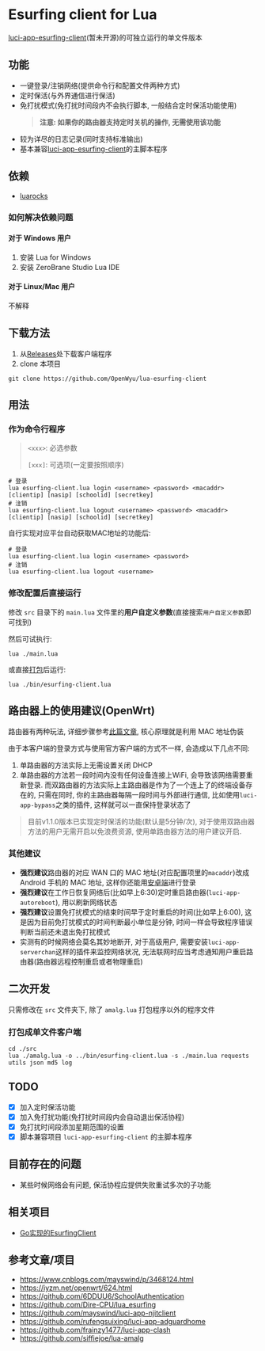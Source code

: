 # Esurfing client for Lua

[luci-app-esurfing-client](https://github.com/OpenWyu/luci-app-esurfing-client)(暂未开源)的可独立运行的单文件版本

## 功能

- 一键登录/注销网络(提供命令行和配置文件两种方式)
- 定时保活(与外界通信进行保活)
- 免打扰模式(免打扰时间段内不会执行脚本, 一般结合定时保活功能使用)
  > **注意: 如果你的路由器支持定时关机的操作, 无需使用该功能**
- 较为详尽的日志记录(同时支持标准输出)
- 基本兼容[luci-app-esurfing-client](https://github.com/OpenWyu/luci-app-esurfing-client)的主脚本程序

## 依赖

- [luarocks](https://luarocks.org/)

### 如何解决依赖问题

#### 对于 Windows 用户

1. 安装 Lua for Windows
2. 安装 ZeroBrane Studio Lua IDE

#### 对于 Linux/Mac 用户

不解释

## 下载方法

1. 从[Releases](https://github.com/OpenWyu/lua-esurfing-client/releases)处下载客户端程序
2. clone 本项目

  ```shell
  git clone https://github.com/OpenWyu/lua-esurfing-client
  ```

## 用法

### 作为命令行程序

> `<xxx>`: 必选参数
> 
> `[xxx]`: 可选项(一定要按照顺序)

```shell
# 登录
lua esurfing-client.lua login <username> <password> <macaddr> [clientip] [nasip] [schoolid] [secretkey]
# 注销
lua esurfing-client.lua logout <username> <password> <macaddr> [clientip] [nasip] [schoolid] [secretkey]
```

自行实现对应平台自动获取MAC地址的功能后:

```shell
# 登录
lua esurfing-client.lua login <username> <password>
# 注销
lua esurfing-client.lua logout <username>
```

### 修改配置后直接运行

修改 `src` 目录下的 `main.lua` 文件里的**用户自定义参数**(直接搜索`用户自定义参数`即可找到)

然后可试执行:

```shell
lua ./main.lua
```

或直接[打包](#打包成单文件客户端)后运行:

```shell
lua ./bin/esurfing-client.lua
```

## 路由器上的使用建议(OpenWrt)

路由器有两种玩法, 详细步骤参考[此篇文章](https://jiayaoo3o.github.io/2019/01/29/%E5%B9%BF%E4%B8%9C%E6%B5%B7%E6%B4%8B%E5%A4%A7%E5%AD%A6%E4%B8%89%E7%A7%8D%E8%B7%AF%E7%94%B1%E5%99%A8%E4%B8%8A%E7%BD%91%E6%96%B9%E5%BC%8F/), 核心原理就是利用 MAC 地址伪装

由于本客户端的登录方式与使用官方客户端的方式不一样, 会造成以下几点不同:

1. 单路由器的方法实际上无需设置关闭 DHCP
2. 单路由器的方法若一段时间内没有任何设备连接上WiFi, 会导致该网络需要重新登录. 而双路由器的方法实际上主路由器是作为了一个连上了的终端设备存在的, 只需在同时, 你的主路由器每隔一段时间与外部进行通信, 比如使用`luci-app-bypass`之类的插件, 这样就可以一直保持登录状态了

> 目前v1.1.0版本已实现定时保活的功能(默认是5分钟/次), 对于使用双路由器方法的用户无需开启以免浪费资源, 使用单路由器方法的用户建议开启.

### 其他建议

- **强烈建议**路由器的对应 WAN 口的 MAC 地址(对应配置项里的`macaddr`)改成 Android 手机的 MAC 地址, 这样你还能用[安卓端](https://github.com/OpenWyu/SchoolAuthentication)进行登录
- **强烈建议**在工作日恢复网络后(比如早上6:30)定时重启路由器(`luci-app-autoreboot`), 用以刷新网络状态
- **强烈建议**设置免打扰模式的结束时间早于定时重启的时间(比如早上6:00), 这是因为目前免打扰模式的时间判断最小单位是分钟, 时间一样会导致程序错误判断当前还未退出免打扰模式
- 实测有的时候网络会莫名其妙地断开, 对于高级用户, 需要安装`luci-app-serverchan`这样的插件来监控网络状况, 无法联网时应当考虑通知用户重启路由器(路由器远程控制重启或者物理重启)

## 二次开发

只需修改在 `src` 文件夹下, 除了 `amalg.lua` 打包程序以外的程序文件

### 打包成单文件客户端

```shell
cd ./src
lua ./amalg.lua -o ../bin/esurfing-client.lua -s ./main.lua requests utils json md5 log
```

## TODO

- [x] 加入定时保活功能
- [x] 加入免打扰功能(免打扰时间段内会自动退出保活协程)
- [x] 免打扰时间段添加星期范围的设置
- [x] 脚本兼容项目 `luci-app-esurfing-client` 的主脚本程序

## 目前存在的问题

- 某些时候网络会有问题, 保活协程应提供失败重试多次的子功能

## 相关项目

- [Go实现的EsurfingClient](https://github.com/P1ay2win/TPClient)

## 参考文章/项目

- https://www.cnblogs.com/mayswind/p/3468124.html
- https://iyzm.net/openwrt/624.html
- https://github.com/6DDUU6/SchoolAuthentication
- https://github.com/Dire-CPU/lua_esurfing
- https://github.com/mayswind/luci-app-njitclient
- https://github.com/rufengsuixing/luci-app-adguardhome
- https://github.com/frainzy1477/luci-app-clash
- https://github.com/siffiejoe/lua-amalg

